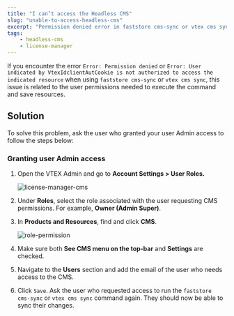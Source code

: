 ```yaml
---
title: "I can’t access the Headless CMS"
slug: "unable-to-access-headless-cms"
excerpt: "Permission denied error in faststore cms-sync or vtex cms sync indicates user access issues."
tags:
    - headless-cms
    - license-manager
---
```


If you encounter the error `Error: Permission denied` or `Error: User indicated by VtexIdclientAutCookie is not authorized to access the indicated resource` when using `faststore cms-sync` or `vtex cms sync`, this issue is related to the user permissions needed to execute the command and save resources.

## Solution

To solve this problem, ask the user who granted your user Admin access to follow the steps below:

### Granting user Admin access

1. Open the VTEX Admin and go to **Account Settings > User Roles.**

   ![license-manager-cms](https://vtexhelp.vtexassets.com/assets/docs/src/cms-license-manager___57f69d96f44f3d29413f2651df7d98c8.png)

2. Under **Roles**, select the role associated with the user requesting CMS permissions. For example, **Owner (Admin Super)**.

3. In **Products and Resources**, find and click **CMS**.

   ![role-permission](https://vtexhelp.vtexassets.com/assets/docs/src/cms-license-manager-role___f67a8717b5411664dd29cfa9de1764bc.gif)

4. Make sure both **See CMS menu on the top-bar** and **Settings** are checked.

5. Navigate to the **Users** section and add the email of the user who needs access to the CMS.

6. Click `Save`. Ask the user who requested access to run the `faststore cms-sync` or `vtex cms sync` command again. They should now be able to sync their changes.
